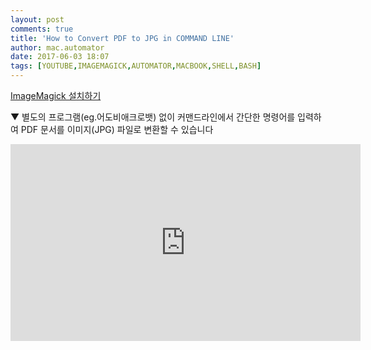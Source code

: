 ```yaml
---
layout: post
comments: true
title: 'How to Convert PDF to JPG in COMMAND LINE'
author: mac.automator
date: 2017-06-03 18:07
tags: [YOUTUBE,IMAGEMAGICK,AUTOMATOR,MACBOOK,SHELL,BASH]
---
```


[ImageMagick 설치하기](https://rorlab.gitbooks.io/railsguidebook/content/appendices/imagemagick.html)

▼ 별도의 프로그램(eg.어도비애크로뱃) 없이 커맨드라인에서 간단한 명령어를 입력하여 PDF 문서를 이미지(JPG) 파일로 변환할 수 있습니다
<!--more-->

<iframe width="560" height="315" src="https://www.youtube.com/embed/0ZHdb4Er1Yk" 
frameborder="0" allowfullscreen>
